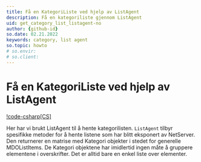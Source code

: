 ```yaml
---
title: Få en KategoriListe ved hjelp av ListAgent
description: Få en kategoriliste gjennom ListAgent
uid: get_category_list_listagent-no
author: {github-id}
so.date: 02.21.2022
keywords: category, list agent
so.topic: howto
# so.envir:
# so.client:
---
```


# Få en KategoriListe ved hjelp av ListAgent

[!code-csharp[CS]](includes/get-catlist-listagent.cs)

Her har vi brukt ListAgent til å hente kategorilisten.  `ListAgent` tilbyr spesifikke metoder for å hente listene som har blitt eksponert av NetServer. Den returnerer en matrise med Kategori objekter i stedet for generelle MDOListItems. De Kategori objektene har imidlertid ingen måte å gruppere elementene i overskrifter. Det er alltid bare en enkel liste over elementer.
